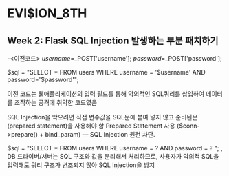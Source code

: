 # EVI$ION_8TH
## Week 2: Flask SQL Injection 발생하는 부분 패치하기

-<이전코드>
$username=$_POST['username']; 
$password=$_POST['password'];

$sql = "SELECT * FROM users WHERE username = '$username' AND password='$password'";

이전 코드는 웹애플리케이션의 입력 필드를 통해 악의적인 SQL쿼리를 삽입하여 데이터를 조작하는 공격에 취약한 코드였음

SQL Injection을 막으려면 직접 변수값을 SQL문에 붙여 넣지 않고 준비된문(prepared statement)을 사용해야 함
Prepared Statement 사용 ($conn->prepare() + bind_param) — SQL Injection 원천 차단.

$sql = "SELECT * FROM users WHERE username = ? AND password = ? "; ,  DB 드라이버/서버는 SQL 구조와 값을 분리해서 처리하므로, 사용자가 악의적 SQL을 입력해도 쿼리 구조가 변조되지 않아 SQL Injection을 방지
